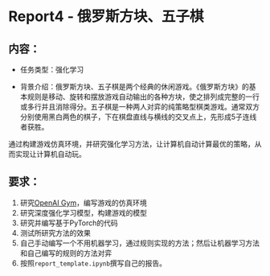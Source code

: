 # Report4 - 俄罗斯方块、五子棋

## 内容：
* 任务类型：强化学习

* 背景介绍：俄罗斯方块、五子棋是两个经典的休闲游戏。《俄罗斯方块》的基本规则是移动、旋转和摆放游戏自动输出的各种方块，使之排列成完整的一行或多行并且消除得分。五子棋是一种两人对弈的纯策略型棋类游戏。通常双方分别使用黑白两色的棋子，下在棋盘直线与横线的交叉点上，先形成5子连线者获胜。

通过构建游戏仿真环境，并研究强化学习方法，让计算机自动计算最优的策略，从而实现让计算机自动玩。


## 要求：

1. 研究[OpenAI Gym](https://gym.openai.com/)，编写游戏的仿真环境
2. 研究深度强化学习模型，构建游戏的模型
3. 研究并编写基于PyTorch的代码
4. 测试所研究方法的效果
5. 自己手动编写一个不用机器学习，通过规则实现的方法；然后让机器学习方法和自己编写的规则的方法对弈
6. 按照`report_template.ipynb`撰写自己的报告。

